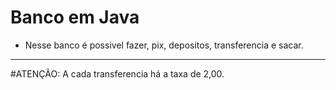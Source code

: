 # Banco em Java

 * Nesse banco é possivel fazer, pix, depositos, transferencia e sacar.
 ---------------------------------------------------------------------
 #ATENÇÃO: A cada transferencia há a taxa de 2,00.
